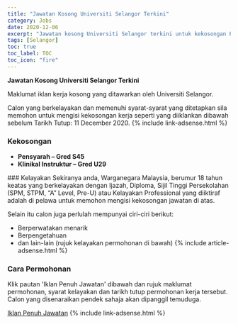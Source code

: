 ```yaml
---
title: "Jawatan Kosong Universiti Selangor Terkini" 
category: Jobs 
date: 2020-12-06 
excerpt: "Jawatan kosong Universiti Selangor terkini untuk kekosongan Pensyarah – Gred S45,Klinikal Instruktur – Gred U29" 
tags: [Selangor] 
toc: true 
toc_label: TOC 
toc_icon: "fire" 
--- 
```


**Jawatan Kosong Universiti Selangor Terkini**

Maklumat iklan kerja kosong yang ditawarkan oleh Universiti Selangor. 

Calon yang berkelayakan dan memenuhi syarat-syarat yang ditetapkan sila memohon untuk mengisi kekosongan kerja seperti yang diiklankan dibawah sebelum Tarikh Tutup: 11 December 2020. 
{% include link-adsense.html %} 
### Kekosongan 
<ul>
<li><strong>Pensyarah &#8211; Gred S45</strong></li>
<li><strong>Klinikal Instruktur &#8211; Gred U29</strong></li>
</ul> 
### Kelayakan 
Sekiranya anda, Warganegara Malaysia, berumur 18 tahun keatas yang berkelayakan dengan Ijazah, Diploma, Sijil Tinggi Persekolahan (SPM, STPM, “A” Level, Pre-U) atau Kelayakan Professional yang diiktiraf adalah di pelawa untuk memohon mengisi kekosongan jawatan di atas.

Selain itu calon juga perlulah mempunyai ciri-ciri berikut:
- Berperwatakan menarik
- Berpengetahuan
- dan lain-lain (rujuk kelayakan permohonan di bawah) 
{% include article-adsense.html %} 
### Cara Permohonan 
Klik pautan 'Iklan Penuh Jawatan' dibawah dan rujuk maklumat permohonan, syarat kelayakan dan tarikh tutup permohonan kerja tersebut.
Calon yang disenaraikan pendek sahaja akan dipanggil temuduga.

<a href="https://www.unisel.edu.my/vacancy/" class="btn btn--info" target="_blank" rel="nofollow noopenner">Iklan Penuh Jawatan</a> 
{% include link-adsense.html %} 